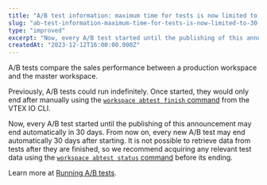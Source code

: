 ```yaml
---
title: "A/B test information: maximum time for tests is now limited to 30 days"
slug: "ab-test-information-maximum-time-for-tests-is-now-limited-to-30-days"
type: "improved"
excerpt: "Now, every A/B test started until the publishing of this announcement may end automatically in 30 days. From now on, every new A/B test may end automatically 30 days after starting."
createdAt: "2023-12-12T16:00:00.000Z"
---
```


A/B tests compare the sales performance between a production workspace and the master workspace.

Previously, A/B tests could run indefinitely. Once started, they would only end after manually using the [`workspace abtest finish` command](https://developers.vtex.com/docs/guides/vtex-io-documentation-vtex-io-cli-command-reference#workspace-abtest-finish) from the VTEX IO CLI.

Now, every A/B test started until the publishing of this announcement may end automatically in 30 days. From now on, every new A/B test may end automatically 30 days after starting. It is not possible to retrieve data from tests after they are finished, so we recommend acquiring any relevant test data using the [`workspace abtest status` command](https://developers.vtex.com/docs/guides/vtex-io-documentation-vtex-io-cli-command-reference#workspace-abtest-status) before its ending.

Learn more at [Running A/B tests](https://developers.vtex.com/docs/guides/vtex-io-documentation-running-native-ab-testing).
